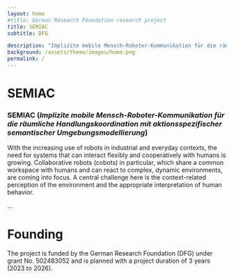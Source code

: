 ```yaml
---
layout: home
#title: German Research Foundation research project 
title: SEMIAC 
subtitle: DFG  

description: "Implizite mobile Mensch-Roboter-Kommunikation für die räumliche Handlungskoordination mit aktionsspezifischer semantischer Umgebungsmodellierung"
background: /assets/theme/images/home.png
permalink: /
---
```

# SEMIAC
### **SEMIAC (*Implizite mobile Mensch-Roboter-Kommunikation für die räumliche Handlungskoordination mit aktionsspezifischer semantischer Umgebungsmodellierung*)** 

With the increasing use of robots in industrial and everyday contexts, the need for systems that can interact flexibly and cooperatively with humans is growing. Collaborative robots (cobots) in particular, which share a common workspace with humans and can react to complex, dynamic environments, are coming into focus. A central challenge here is the context-related perception of the environment and the appropriate interpretation of human behavior.

...

# Founding
The project is funded by the German Research Foundation (DFG) under grant No. 502483052 and is planned with a project duration of 3 years (2023 to 2026).
